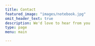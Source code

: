 ```yaml
---
title: Contact
featured_image: "images/notebook.jpg"
omit_header_text: true
description: We'd love to hear from you
type: page
menu: main

---
```

